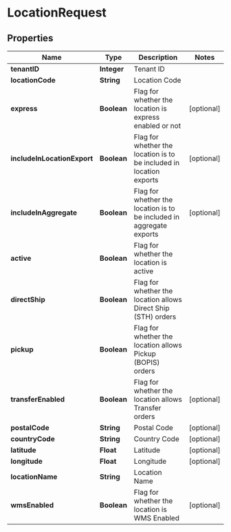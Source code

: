 
# LocationRequest

## Properties
Name | Type | Description | Notes
------------ | ------------- | ------------- | -------------
**tenantID** | **Integer** | Tenant ID | 
**locationCode** | **String** | Location Code | 
**express** | **Boolean** | Flag for whether the location is express enabled or not |  [optional]
**includeInLocationExport** | **Boolean** | Flag for whether the location is to be included in location exports |  [optional]
**includeInAggregate** | **Boolean** | Flag for whether the location is to be included in aggregate exports |  [optional]
**active** | **Boolean** | Flag for whether the location is active | 
**directShip** | **Boolean** | Flag for whether the location allows Direct Ship (STH) orders | 
**pickup** | **Boolean** | Flag for whether the location allows Pickup (BOPIS) orders | 
**transferEnabled** | **Boolean** | Flag for whether the location allows Transfer orders |  [optional]
**postalCode** | **String** | Postal Code |  [optional]
**countryCode** | **String** | Country Code |  [optional]
**latitude** | **Float** | Latitude |  [optional]
**longitude** | **Float** | Longitude |  [optional]
**locationName** | **String** | Location Name | 
**wmsEnabled** | **Boolean** | Flag for whether the location is WMS Enabled |  [optional]



